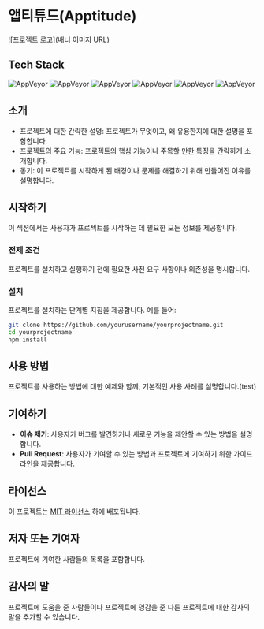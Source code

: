 # 앱티튜드(Apptitude)

<!-- 프로젝트 배너 (선택 사항) -->
![프로젝트 로고](배너 이미지 URL)

## Tech Stack
![AppVeyor](https://img.shields.io/static/v1?label=&message=JavaScript&color=yellow) ![AppVeyor](https://img.shields.io/static/v1?label=&message=Node.js&color=green) ![AppVeyor](https://img.shields.io/static/v1?label=&message=express.js&color=black) ![AppVeyor](https://img.shields.io/static/v1?label=&message=SQLite&color=blue) ![AppVeyor](https://img.shields.io/static/v1?label=&message=MYSQL&color=blue) ![AppVeyor](https://img.shields.io/static/v1?label=&message=Sequelize&color=whiteblue)

## 소개

- 프로젝트에 대한 간략한 설명: 프로젝트가 무엇이고, 왜 유용한지에 대한 설명을 포함합니다.
- 프로젝트의 주요 기능: 프로젝트의 핵심 기능이나 주목할 만한 특징을 간략하게 소개합니다.
- 동기: 이 프로젝트를 시작하게 된 배경이나 문제를 해결하기 위해 만들어진 이유를 설명합니다.

## 시작하기

이 섹션에서는 사용자가 프로젝트를 시작하는 데 필요한 모든 정보를 제공합니다.

### 전제 조건

프로젝트를 설치하고 실행하기 전에 필요한 사전 요구 사항이나 의존성을 명시합니다.

### 설치

프로젝트를 설치하는 단계별 지침을 제공합니다. 예를 들어:

```bash
git clone https://github.com/yourusername/yourprojectname.git
cd yourprojectname
npm install
```

## 사용 방법

프로젝트를 사용하는 방법에 대한 예제와 함께, 기본적인 사용 사례를 설명합니다.(test)

## 기여하기

- **이슈 제기**: 사용자가 버그를 발견하거나 새로운 기능을 제안할 수 있는 방법을 설명합니다.
- **Pull Request**: 사용자가 기여할 수 있는 방법과 프로젝트에 기여하기 위한 가이드라인을 제공합니다.

## 라이선스

이 프로젝트는 [MIT 라이선스](LICENSE) 하에 배포됩니다.

## 저자 또는 기여자

프로젝트에 기여한 사람들의 목록을 포함합니다.

## 감사의 말

프로젝트에 도움을 준 사람들이나 프로젝트에 영감을 준 다른 프로젝트에 대한 감사의 말을 추가할 수 있습니다.




